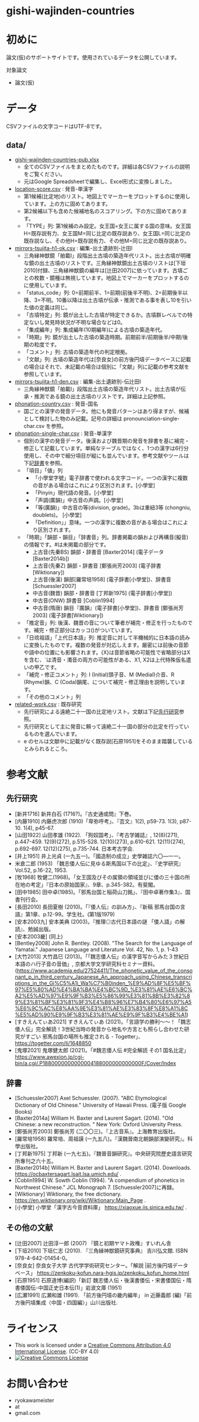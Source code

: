 # gishi-wajinden-countries

# 初めに
論文(仮)のサポートサイトです。使用されているデータを公開しています。

対象論文
- 論文(仮)

# データ
CSVファイルの文字コードはUTF-8です。
## data/
- [gishi-wajinden-countries-pub.xlsx](data/gishi-wajinden-countries-pub.xlsx)
  - 全てのCSVファイルをまとめたものです。詳細は各CSVファイルの説明をご覧ください。
  - 元はGoogle Spreadsheetで編集し、Excel形式に変換しました。
- [location-score.csv](data/location-score.csv) : 発音-単漢字
  - 第1候補(比定地)のリスト。地図上でマーカーをプロットするのに使用しています。上の方に固めてあります。
  - 第2候補以下も含めた候補地名のスコアリング。下の方に固めてあります。
  - 「TYPE」列: 第1候補のみ設定。女王国=女王に属する国の意味。女王国H=既存説有力、女王国M=同じ比定の既存説あり、女王国L=同じ比定の既存説なし、その他H=既存説有力、その他M=同じ比定の既存説あり。
- [mirrors-tsujita-h1-ok.csv](data/mirrors-tsujita-h1-ok.csv) : 編集-出土遺跡別-辻田I
  - 三角縁神獣鏡「舶載I」段階出土古墳の築造年代リスト。出土古墳が明確な鏡の出土古墳のリストです。三角縁神獣鏡出土古墳のリストは[下垣2010]付録、三角縁神獣鏡の編年は[辻田2007]に依っています。古墳ごとの枚数・鏡種は無視しています。地図上でマーカーをプロットするのに使用しています。
  - 「status_code」列: 0=前期前半、1=前期(前後半不明)、2=前期後半以降、3=不明。10番以降は出土古墳が伝承・推測である事を表し10を引いた値の定義は同じ。
  - 「古墳特定」列: 鏡が出土した古墳が特定できるか。古墳群レベルでの特定ないし発見時状況が不明な場合などは0。
  - 「集成編年」列: 集成編年(10期編年)による古墳の築造年代。
  - 「時期」列: 鏡が出土した古墳の築造時期。前期前半/前期後半/中期/後期の粒度です。
  - 「コメント」列: 古墳の築造年代の判定根拠。
  - 「文献」列: 古墳の築造年代は[奈良女]の前方後円墳データベースに記載の場合はそれで、未記載の場合は個別に「文献」列に記載の参考文献を参照しています。
- [mirrors-tsujita-h1-den.csv](data/mirrors-tsujita-h1-den.csv) : 編集-出土遺跡別-伝辻田I
  - 三角縁神獣鏡「舶載I」段階出土古墳の築造年代リスト。出土古墳が伝承・推測である鏡の出土古墳のリストです。詳細は上記参照。
- [phonation-country.csv](data/phonation-country.csv) : 発音-国名
  - 国ごとの漢字の発音データ。他にも発音パターンはあり得ますが、候補として検討した物のみ記載。記号の詳細は pronounciation-single-char.csv を参照。
- [phonation-single-char.csv](data/phonation-single-char.csv) : 発音-単漢字
  - 個別の漢字の発音データ。後漢および魏晋期の発音を辞書を基に補完・修正して記載しています。単純なテーブルではなく、1つの漢字は6行分使用し、その中で細分項目が縦にも並んでいます。参考文献やツールは下記[辞書](#辞書)を参照。
  - 「項目」「値」列
    - 「小學堂字號」電子辞書で使われる文字コード。一つの漢字に複数の音がある場合はこれにより区別されます。[小學堂]
    - 「Pinyin」現代語の発音。[小學堂]
    - 「声調(廣韻)」中古音の声調。[小學堂]
    - 「等(廣韻)」中古音の等(division, grade)。3bは重紐3等 (chongniu, doublets)。 [小學堂]
    - 「Definition」」意味。一つの漢字に複数の音がある場合はこれにより区別されます。
  - 「時期」「韻部・韻目」「辞書音」列。辞書掲載の韻および再構音(擬音)の情報です。#は未掲載の部分です。
    - 上古音(先秦BS) 韻部・辞書音 [Baxter2014] (電子データ[Baxter2014b])
    - 上古音(先秦Z) 韻部・辞書音 [鄭張尚芳2003] (電子辞書[Wiktionary])
    - 上古音(後漢) 韻部[羅常培1958] (電子辞書[小學堂])、辞書音[Schuessler2007]
    - 中古音(魏晋) 韻部・辞書音 [丁邦新1975] (電子辞書[小學堂]) 
    - 中古音(ONW) 辞書音 [Coblin1994]
    - 中古音(隋唐) 韻目『廣韻』(電子辞書[小學堂])、辞書音 [鄭張尚芳2003] (電子辞書[Wiktionary])
  - 「推定音」列: 後漢、魏晋の音について筆者が補完・修正を行ったものです。補完・修正部分はカッコ()がついています。
  - 「日琉祖語」「上代日本語」列: 推定音に対して半機械的に日本語の読みに変換したものです。複数の発音が対応しえます。厳密には前後の音節や語中の位置にも影響されます。{X}は音節省略の可能性で省略部分はXを含む、`は清音・濁音の両方の可能性がある、X1, X2は上代特殊仮名遣いの甲乙です。
  - 「補完・修正コメント」列: I (Initial)頭子音、M (Medial)介音、R (Rhyme)韻、C (Coda)韻尾、について補完・修正理由を説明しています。
  -	「その他のコメント」列
- [related-work.csv](data/related-work.csv) : 既存研究
  - 先行研究による遠絶二十一国の比定地リスト。文献は下記[先行研究](#先行研究)参照。
  - 先行研究として主に発音に頼って遠絶二十一国の部分の比定を行っているものを選んでいます。
  - e のセルは文献中に記載がなく既存説[石原1951]をそのまま踏襲しているとみられるところ。


# 参考文献
## 先行研究
- [新井1716] 新井白石 (1716?)。『古史通或問』下巻。
- [内藤1910] 内藤虎次郎 (1910)「卑弥呼考」、『芸文』1(2), p59-73. 1(3), p87-10. 1(4), p45-67.
- [山田1922] 山田孝雄 (1922). 「狗奴国考」、『考古学雑誌』, 12(8)(271), p.447-459. 12(9)(272), p.515-528. 12(10)(273), p.610-621. 12(11)(274), p.692-697. 12(12)(275), p.735-744. 日本考古学会.
- [井上1951] 井上光貞 (一九五一)。「國造制の成立」史學雑誌六〇―一一。
- 米倉二郎 (1953) 「魏志倭人伝に見ゆる斯馬国以下の比定」、『史学研究』 Vol.52, p.16-22, 1953.
- [牧1968] 牧健二(1968)。「女王国及びその属領の領域並びに倭の三十国の所在地の考定」『日本の原始国家』、9章、p.345-382。有斐閣。
- [田中1985] 田中卓(1985)。「邪馬台国と稲荷山刀銘」、『田中卓著作集3』、国書刊行会。
- [長田2010] 長田夏樹 (2010)。「『倭人伝』の訓み方」、『新稿 邪馬台国の言語』第1章、p.12-99。学生社。(第1版1979)
- [安本2003九] 安本美典 (2003)。『推理◎古代日本語の謎 「倭人語」の解読』、勉誠出版。
- [安本2003畿] (同上)
-	[Bentley2008] John R. Bentley. (2008). "The Search for the Language of Yamatai." Japanese Language and Literature Vol. 42, No. 1, p. 1-43
- [大⽵2013] 大⽵昌⺒ (2013)。「「魏志倭人伝」の漢字音写からみた３世紀日本語のハ行子音の音価」, 京都大学文学研究科セミナー資料。
(https://www.academia.edu/27524411/The_phonetic_value_of_the_consonant_p_in_third_century_Japanese_An_approach_using_Chinese_transcriptions_in_the_Gi%C5%A1i_Wa%C7%B0inden_%E9%AD%8F%E5%BF%97%E5%80%AD%E4%BA%BA%E4%BC%9D_%E3%81%AE%E6%BC%A2%E5%AD%97%E9%9F%B3%E5%86%99%E3%81%8B%E3%82%89%E3%81%BF%E3%81%9F3%E4%B8%96%E7%B4%80%E6%97%A5%E6%9C%AC%E8%AA%9E%E3%81%AE%E3%83%8F%E8%A1%8C%E5%AD%90%E9%9F%B3%E3%81%AE%E9%9F%B3%E4%BE%A1)
- [すきえんてぃあ2021] すきえんてぃあ (2021)。「言語学の勝利〜〜！「魏志倭人伝」完全解読！3世紀当時の発音から地名や方言とも照らし合わせた研究がすごい 邪馬台国の場所も推定される - Togetter」、 https://togetter.com/li/1648850
- [鬼塚2021] 鬼塚健太郎 (2021)。「#魏志倭人伝 #完全解読 その1 国名比定」 https://www.awexion.jp/cgi-bin/a.cgi/.P1880000000000004188000000000000F/Cover/Index



## 辞書
- [Schuessler2007] Axel Schuessler. (2007). "ABC Etymological Dictionary of Old Chinese." University of Hawaii Press. (電子版 Google Books)
- [Baxter2014a] William H. Baxter and Laurent Sagart. (2014). "Old Chinese: a new reconstruction. " New York: Oxford University Press.
- [鄭張尚芳2003] 鄭張尚芳 (二〇〇三)。『上古音系』。上海教育出版社。
- [羅常培1958] 羅常培、周祖謨 (一九五八)。『漢魏晉南北朝韻部演變研究』。科學出版社。
- [丁邦新1975] 丁邦新 (一九七五)。『魏晉音韻研究』。中央研究院歷史語言研究所專刊之六十五。
- [Baxter2014b] William H. Baxter and Laurent Sagart. (2014). Downloads. https://ocbaxtersagart.lsait.lsa.umich.edu/ .
- [Coblin1994] W. Sowth Coblin (1994). "A compendium of phonetics in Northwest Chinese." JCL Monograph 7. [Schuessler2007]に再録。
- [Wiktionary] Wiktionary, the free dictionary.  https://en.wiktionary.org/wiki/Wiktionary:Main_Page .
- [小學堂] 小學堂「漢字古今音資料庫」 https://xiaoxue.iis.sinica.edu.tw/ .

## その他の文献
- [辻田2007] 辻田淳一郎 (2007) 『鏡と初期ヤマト政権』すいれん舎
- [下垣2010] 下垣仁志 (2010). 『三角縁神獣鏡研究事典』 吉川弘文館. ISBN 978-4-642-01454-0。
- [奈良女] 奈良女子大学 古代学学術研究センター。「解説 |前方後円墳データベース」 https://zenkoku-kofun.nara-hgis.jp/zenkoku_kofun_home.html
- [石原1951] 石原道博(編訳)「新訂 魏志倭人伝・後漢書倭伝・宋書倭国伝・隋書倭国伝-中国正史日本伝(1)」岩波文庫 (1951)
- [広瀬1991] 広瀬和雄 (1991). 「前方後円墳の畿内編年」 in 近藤義郎 (編)「前方後円墳集成〈中国・四国編〉」山川出版社.


# ライセンス

- This work is licensed under a <a rel="license" href="http://creativecommons.org/licenses/by/4.0/">Creative Commons Attribution 4.0 International License</a>. (CC-BY 4.0)
- <a rel="license" href="http://creativecommons.org/licenses/by/4.0/"><img alt="Creative Commons License" style="border-width:0" src="https://i.creativecommons.org/l/by/4.0/88x31.png" /></a>

# お問い合わせ
- ryokawameister
- at
- gmail.com

